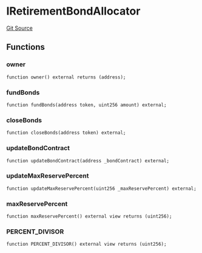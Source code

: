 # IRetirementBondAllocator
[Git Source](https://github.com/KlimaDAO/klimadao-solidity/blob/b4fb0f4685d5fe4c80ffc162389dfe0abdfe9f39/src/protocol/interfaces/IKLIMA.sol)


## Functions
### owner


```solidity
function owner() external returns (address);
```

### fundBonds


```solidity
function fundBonds(address token, uint256 amount) external;
```

### closeBonds


```solidity
function closeBonds(address token) external;
```

### updateBondContract


```solidity
function updateBondContract(address _bondContract) external;
```

### updateMaxReservePercent


```solidity
function updateMaxReservePercent(uint256 _maxReservePercent) external;
```

### maxReservePercent


```solidity
function maxReservePercent() external view returns (uint256);
```

### PERCENT_DIVISOR


```solidity
function PERCENT_DIVISOR() external view returns (uint256);
```

